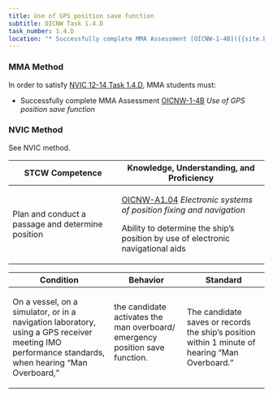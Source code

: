 ```yaml
---
title: Use of GPS position save function
subtitle: OICNW Task 1.4.D 
task_number: 1.4.D
location: "* Successfully complete MMA Assessment [OICNW-1-4B]({{site.baseurl}}/assessments/Deck/OICNW-1-4B) *Use of GPS position save function*" 
---
```



### MMA Method

In order to satisfy  [NVIC 12-14  Task  1.4.D]({{site.baseurl}}/assets/images/nvic-12-14.pdf), MMA students must:

* Successfully complete MMA Assessment [OICNW-1-4B]({{site.baseurl}}/assessments/Deck/OICNW-1-4B) *Use of GPS position save function*


### NVIC Method

<a onclick="togglevisibility('nvic_methods')" >See NVIC method.</a>

<div id='nvic_methods' class='hide'>

<table>
<thead>
<tr>
<th class='forty'> STCW Competence </th>
<th class='sixty'> Knowledge, Understanding, and Proficiency </th>
</tr>
</thead>




<tbody>
<tr><td markdown='1'>

Plan and conduct a passage and determine position

</td><td markdown='1'>

[OICNW-A1.04](../../tables/21.html#OICNW-A1.04) *Electronic systems of position fixing and navigation*

Ability to determine the ship’s position by use of electronic navigational aids

</td></tr>


</tbody>
</table>


<table>
<thead>
<tr><th class='twenty'>  Condition </th><th class='twenty'> Behavior </th><th  class='sixty'>Standard </th></tr>
</thead>
<tbody >



<tr><td markdown='1'>

On a vessel, on a simulator, or in a navigation laboratory, using a GPS receiver meeting IMO performance standards, when hearing “Man Overboard,”

</td><td markdown='1'>

the candidate activates the man overboard/ emergency position save function.

<br>

<div class="tooltip">
<span class="tooltiptext">
</span>
</div>


</td><td markdown='1'>

The candidate saves or records the ship’s position within 1 minute of hearing “Man Overboard.”

</td></tr>
</tbody>
</table>
</div>
